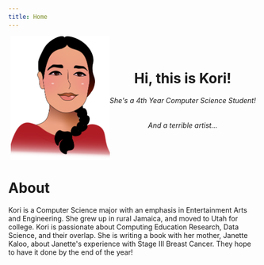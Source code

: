 ```yaml
---
title: Home
---
```


<style>
    img#kori {
        width: 200px;
        height: 250px;
        object-fit: cover;
    }
</style>

<div style="display: flex; justify-content:center; flex-wrap: wrap;">
    <img id="kori" src="assets/imgs/kori-braid-square.png" alt="Koriann South">
    <div style="display: flex; align-items:center; text-align: center;">
        <div>
            <h1>Hi, this is Kori!</h1>
            <h6>She's a 4th Year Computer Science Student!</h6>
            <h6>And a terrible artist...</h6>
        </div>
    </div>
</div>
<p> </p> <!-- Add a small line space. -->
<icon name="break"></icon>

# About

Kori is a Computer Science major with an emphasis in Entertainment Arts and Engineering. She grew up in rural Jamaica, and moved to Utah for college. Kori is passionate about Computing Education Research, Data Science, and their overlap. She is writing a book with her mother, Janette Kaloo, about Janette's experience with Stage III Breast Cancer. They hope to have it done by the end of the year!

